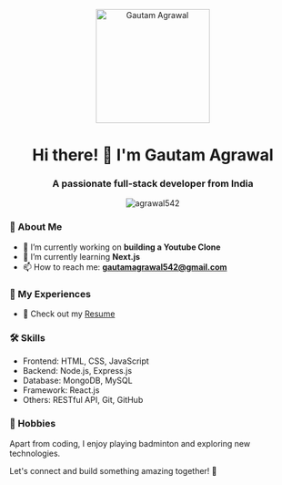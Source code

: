 <!-- Replace "IMAGE_URL" with the actual URL of your image -->
<p align="center">
  <img src="IMAGE_URL" alt="Gautam Agrawal" width="200"/>
</p>

<h1 align="center">Hi there! 👋 I'm Gautam Agrawal</h1>
<h3 align="center">A passionate full-stack developer from India</h3>

<p align="center"> 
  <img src="https://komarev.com/ghpvc/?username=agrawal542&label=Profile%20views&color=0e75b6&style=flat" alt="agrawal542" />
</p>

### 🚀 About Me

- 🌱 I’m currently working on **building a Youtube Clone**
- 🔭 I’m currently learning **Next.js**
- 📫 How to reach me: **gautamagrawal542@gmail.com**

### 📄 My Experiences

- 💼 Check out my [Resume](https://drive.google.com/file/d/1Bgj_kbmqcXzQFcoBGYp3Rt70Ea4hLem6/view?usp=sharing)

### 🛠️ Skills

- Frontend: HTML, CSS, JavaScript
- Backend: Node.js, Express.js
- Database: MongoDB, MySQL
- Framework: React.js
- Others: RESTful API, Git, GitHub

### 🏸 Hobbies

Apart from coding, I enjoy playing badminton and exploring new technologies.

Let's connect and build something amazing together! 🚀
